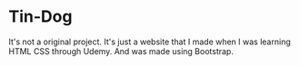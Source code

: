 # Tin-Dog
It's not a original project. It's just a website that I made when I was learning HTML CSS through Udemy. And was made using Bootstrap.
